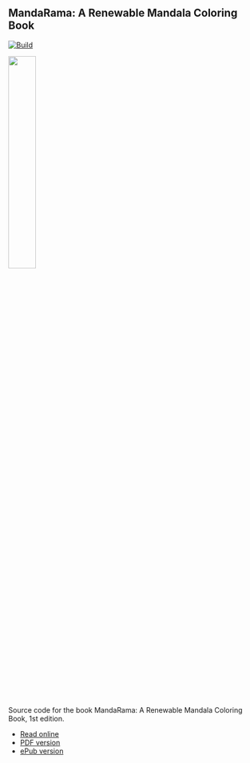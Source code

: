 ## MandaRama: A Renewable Mandala Coloring Book

[![Build](https://github.com/koenderks/mandarama/actions/workflows/build-book.yaml/badge.svg)](https://github.com/koenderks/mandarama/actions/workflows/build-book.yaml)

<p align='left'><img src='https://github.com/koenderks/mandarama/raw/master/front-page.svg' width='33%'></p>

Source code for the book MandaRama: A Renewable Mandala Coloring Book, 1st edition.

- [Read online](https://koenderks.github.io/mandarama/)
- [PDF version](https://koenderks.github.io/mandarama/ManaRama.pdf)
- [ePub version](https://koenderks.github.io/mandarama/ManaRama.epub)
